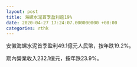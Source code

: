 ```yaml
---
layout: post
title: 海螺水泥首季盈利逾19%
date: 2020-04-27 17:24:07.000000000 +08:00
categories: rthk
---
```


安徽海螺水泥首季盈利49.1億元人民幣，按年跌19.2%。

期內營業收入232.1億元，按年跌23.9%。
